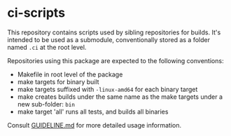 ci-scripts
==========

This repository contains scripts used by sibling repositories for builds. It's
intended to be used as a submodule, conventionally stored as a folder named
`.ci` at the root level.

Repositories using this package are expected to the following conventions:
  - Makefile in root level of the package
  - make targets for binary built
  - make targets suffixed with `-linux-amd64` for each binary target
  - make creates builds under the same name as the make targets under a new
    sub-folder: `bin`
  - make target 'all' runs all tests, and builds all binaries

Consult [GUIDELINE.md] for more detailed usage information.

[GUIDELINE.md]: https://github.com/m3db/ci-scripts/blob/master/GUIDELINE.md
